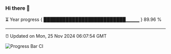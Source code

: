 ### Hi there 👋

⏳ Year progress { ██████████████████████████▁▁▁▁ } 89.96 %

---

⏰ Updated on Mon, 25 Nov 2024 06:07:54 GMT

![Progress Bar CI](https://github.com/liununu/liununu/workflows/Progress%20Bar%20CI/badge.svg)
